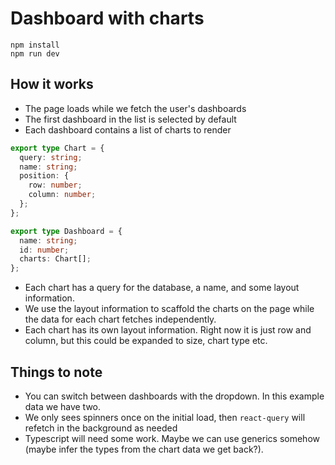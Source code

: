 # Dashboard with charts

```
npm install
npm run dev
```

## How it works

- The page loads while we fetch the user's dashboards
- The first dashboard in the list is selected by default
- Each dashboard contains a list of charts to render

```ts
export type Chart = {
  query: string;
  name: string;
  position: {
    row: number;
    column: number;
  };
};

export type Dashboard = {
  name: string;
  id: number;
  charts: Chart[];
};
```

- Each chart has a query for the database, a name, and some layout information.
- We use the layout information to scaffold the charts on the page while the data for each chart fetches independently.
- Each chart has its own layout information. Right now it is just row and column, but this could be expanded to size, chart type etc.


## Things to note
- You can switch between dashboards with the dropdown. In this example data we have two.
- We only sees spinners once on the initial load, then `react-query` will refetch in the background as needed
- Typescript will need some work. Maybe we can use generics somehow (maybe infer the types from the chart data we get back?).